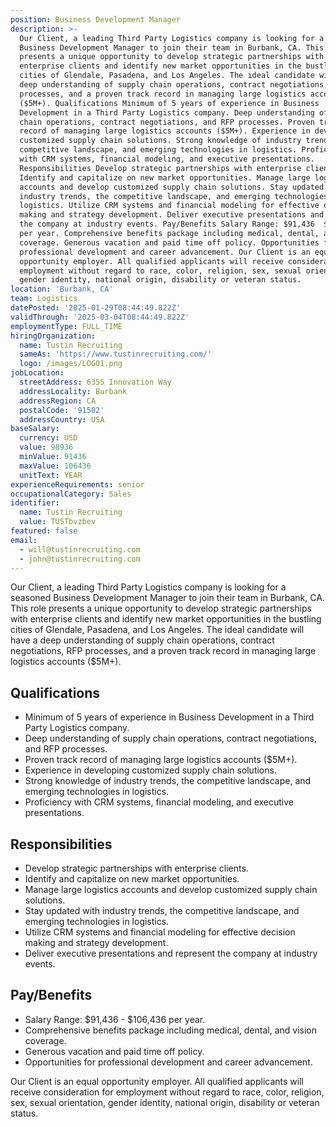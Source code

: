 ```yaml
---
position: Business Development Manager
description: >-
  Our Client, a leading Third Party Logistics company is looking for a seasoned
  Business Development Manager to join their team in Burbank, CA. This role
  presents a unique opportunity to develop strategic partnerships with
  enterprise clients and identify new market opportunities in the bustling
  cities of Glendale, Pasadena, and Los Angeles. The ideal candidate will have a
  deep understanding of supply chain operations, contract negotiations, RFP
  processes, and a proven track record in managing large logistics accounts
  ($5M+). Qualifications Minimum of 5 years of experience in Business
  Development in a Third Party Logistics company. Deep understanding of supply
  chain operations, contract negotiations, and RFP processes. Proven track
  record of managing large logistics accounts ($5M+). Experience in developing
  customized supply chain solutions. Strong knowledge of industry trends, the
  competitive landscape, and emerging technologies in logistics. Proficiency
  with CRM systems, financial modeling, and executive presentations.
  Responsibilities Develop strategic partnerships with enterprise clients.
  Identify and capitalize on new market opportunities. Manage large logistics
  accounts and develop customized supply chain solutions. Stay updated with
  industry trends, the competitive landscape, and emerging technologies in
  logistics. Utilize CRM systems and financial modeling for effective decision
  making and strategy development. Deliver executive presentations and represent
  the company at industry events. Pay/Benefits Salary Range: $91,436  $106,436
  per year. Comprehensive benefits package including medical, dental, and vision
  coverage. Generous vacation and paid time off policy. Opportunities for
  professional development and career advancement. Our Client is an equal
  opportunity employer. All qualified applicants will receive consideration for
  employment without regard to race, color, religion, sex, sexual orientation,
  gender identity, national origin, disability or veteran status.
location: 'Burbank, CA'
team: Logistics
datePosted: '2025-01-29T08:44:49.822Z'
validThrough: '2025-03-04T08:44:49.822Z'
employmentType: FULL_TIME
hiringOrganization:
  name: Tustin Recruiting
  sameAs: 'https://www.tustinrecruiting.com/'
  logo: /images/LOGO1.png
jobLocation:
  streetAddress: 6355 Innovation Way
  addressLocality: Burbank
  addressRegion: CA
  postalCode: '91502'
  addressCountry: USA
baseSalary:
  currency: USD
  value: 98936
  minValue: 91436
  maxValue: 106436
  unitText: YEAR
experienceRequirements: senior
occupationalCategory: Sales
identifier:
  name: Tustin Recruiting
  value: TUSTbvzbev
featured: false
email:
  - will@tustinrecruiting.com
  - john@tustinrecruiting.com
---
```




Our Client, a leading Third Party Logistics company is looking for a seasoned Business Development Manager to join their team in Burbank, CA. This role presents a unique opportunity to develop strategic partnerships with enterprise clients and identify new market opportunities in the bustling cities of Glendale, Pasadena, and Los Angeles. The ideal candidate will have a deep understanding of supply chain operations, contract negotiations, RFP processes, and a proven track record in managing large logistics accounts ($5M+).

## Qualifications
* Minimum of 5 years of experience in Business Development in a Third Party Logistics company.
* Deep understanding of supply chain operations, contract negotiations, and RFP processes.
* Proven track record of managing large logistics accounts ($5M+).
* Experience in developing customized supply chain solutions.
* Strong knowledge of industry trends, the competitive landscape, and emerging technologies in logistics.
* Proficiency with CRM systems, financial modeling, and executive presentations.

## Responsibilities
* Develop strategic partnerships with enterprise clients.
* Identify and capitalize on new market opportunities.
* Manage large logistics accounts and develop customized supply chain solutions.
* Stay updated with industry trends, the competitive landscape, and emerging technologies in logistics.
* Utilize CRM systems and financial modeling for effective decision making and strategy development.
* Deliver executive presentations and represent the company at industry events.

## Pay/Benefits
* Salary Range: $91,436 - $106,436 per year.
* Comprehensive benefits package including medical, dental, and vision coverage.
* Generous vacation and paid time off policy.
* Opportunities for professional development and career advancement. 

Our Client is an equal opportunity employer. All qualified applicants will receive consideration for employment without regard to race, color, religion, sex, sexual orientation, gender identity, national origin, disability or veteran status.
